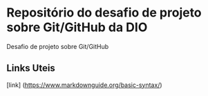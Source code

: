 # Repositório do desafio de projeto sobre Git/GitHub da DIO
Desafio de projeto sobre Git/GitHub
## Links Uteis
[link] (https://www.markdownguide.org/basic-syntax/)
